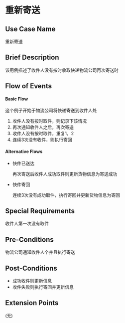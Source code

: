重新寄送
=========

## Use Case Name

重新寄送

## Brief Description

该用例描述了收件人没有按时收取快递物流公司再次寄送时

## Flow of Events

#### Basic Flow

这个例子开始于物流公司将快递寄送到收件人处

1. 收件人没有按时取件，则记录下该情况
2. 再次通知收件人之后，再次寄送
3. 收件人没有按时取件，重复1，2
4. 连续3次没有收件，则执行寄回

#### Alternative Flows

- 快件已送达

	再次寄送后收件人成功取件则更新货物信息为寄送成功

- 快件寄回

	连续3次没有成功取件，执行寄回并更新货物信息为寄回

## Special Requirements

收件人第一次没有取件

## Pre-Conditions

物流公司通知收件人个并且执行寄送

## Post-Conditions

- 成功收件则更新信息
- 收件失败则执行寄回并更新信息

## Extension Points

(无)
